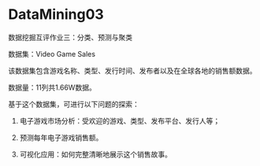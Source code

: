 # DataMining03
数据挖掘互评作业三：分类、预测与聚类  

数据集：Video Game Sales  

该数据集包含游戏名称、类型、发行时间、发布者以及在全球各地的销售额数据。  

数据量：11列共1.66W数据。  

基于这个数据集，可进行以下问题的探索：  

1. 电子游戏市场分析：受欢迎的游戏、类型、发布平台、发行人等；  

2. 预测每年电子游戏销售额。  

3. 可视化应用：如何完整清晰地展示这个销售故事。   
